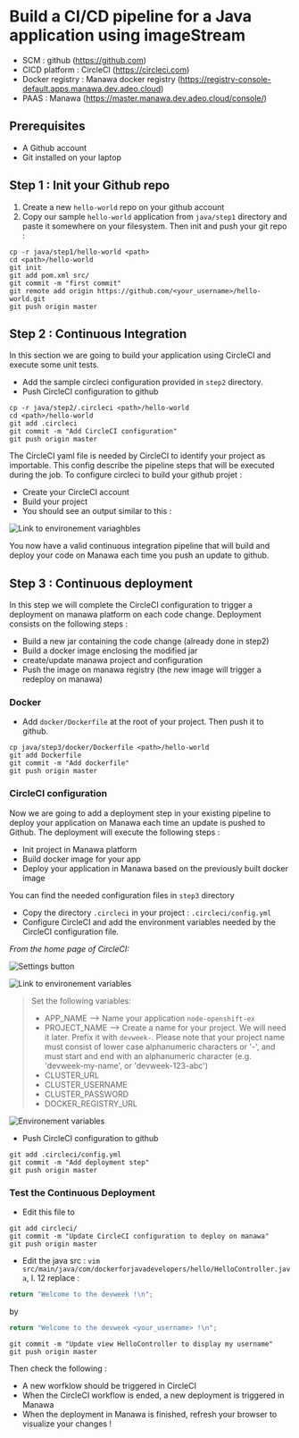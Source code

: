 # Build a CI/CD pipeline for a Java application using imageStream

* SCM             : github (https://github.com)
* CICD platform   : CircleCI (https://circleci.com)
* Docker registry : Manawa docker registry (https://registry-console-default.apps.manawa.dev.adeo.cloud)
* PAAS            : Manawa (https://master.manawa.dev.adeo.cloud/console/)

## Prerequisites

* A Github account
* Git installed on your laptop

## Step 1 : Init your Github repo
1. Create a new `hello-world` repo on your github account
2. Copy our sample `hello-world` application from `java/step1` directory and paste it somewhere on your filesystem. Then init and push your git repo :

```shell
cp -r java/step1/hello-world <path>
cd <path>/hello-world
git init
git add pom.xml src/
git commit -m "first commit"
git remote add origin https://github.com/<your_username>/hello-world.git
git push origin master
```

## Step 2 : Continuous Integration

In this section we are going to build your application using CircleCI and execute some unit tests.

* Add the sample circleci configuration provided in `step2` directory.
* Push CircleCI configuration to github

```shell
cp -r java/step2/.circleci <path>/hello-world
cd <path>/hello-world
git add .circleci
git commit -m "Add CircleCI configuration"
git push origin master
```

The CircleCI yaml file is needed by CircleCI to identify your project as importable. This config describe the pipeline steps that will be executed during the job.
To configure circleci to build your github projet :

* Create your CircleCI account
* Build your project
* You should see an output similar to this :

![Link to environement variaghbles](./Tutorial/screens/circleci-success.png)


You now have a valid continuous integration pipeline that will build and deploy your code on Manawa each time you push an update to github.


## Step 3 : Continuous deployment

In this step we will complete the CircleCI configuration to trigger a deployment on manawa platform on each code change. Deployment consists on the following steps :
* Build a new jar containing the code change (already done in step2)
* Build a docker image enclosing the modified jar
* create/update manawa project and configuration
* Push the image on manawa registry (the new image will trigger a redeploy on manawa)

### Docker

* Add `docker/Dockerfile` at the root of your project. Then push it to github.

```
cp java/step3/docker/Dockerfile <path>/hello-world
git add Dockerfile
git commit -m "Add dockerfile"
git push origin master
```

### CircleCI configuration

Now we are going to add a deployment step in your existing pipeline to deploy your application on Manawa each time an update is pushed to Github.
The deployment will execute the following steps :
* Init project in Manawa platform
* Build docker image for your app
* Deploy your application in Manawa based on the previously built docker image

You can find the needed configuration files in `step3` directory

* Copy the directory `.circleci` in your project : `.circleci/config.yml`
* Configure CircleCI and add the environment variables needed by the CircleCI configuration file. 

*From the home page of CircleCI:*

![Settings button](./Tutorial/screens/settings-button.png)

![Link to environement variables](./Tutorial/screens/environment-variables-link.png)

> Set the following variables:
> * APP_NAME --> Name your application `node-openshift-ex`
> * PROJECT_NAME --> Create a name for your project. We will need it later. Prefix it with `devweek-`. Please note that your project name must consist of lower case alphanumeric characters or '-', and must start and end with an alphanumeric character (e.g. 'devweek-my-name',  or 'devweek-123-abc') 
> * CLUSTER_URL
> * CLUSTER_USERNAME
> * CLUSTER_PASSWORD
> * DOCKER_REGISTRY_URL

![Environement variables](./Tutorial/screens/environment-variables.png)


* Push CircleCI configuration to github


```shell
git add .circleci/config.yml
git commit -m "Add deployment step"
git push origin master
```

### Test the Continuous Deployment

* Edit this file to 

```shell
git add circleci/
git commit -m "Update CircleCI configuration to deploy on manawa"
git push origin master
```
* Edit the java src : `vim src/main/java/com/dockerforjavadevelopers/hello/HelloController.java`, l. 12 replace :
```java
return "Welcome to the devweek !\n";
```

by 
```java
return "Welcome to the devweek <your_username> !\n";
```

```shell
git commit -m "Update view HelloController to display my username"
git push origin master
```

Then check the following :
* A new worfklow should be triggered in CircleCI
* When the CircleCI workflow is ended, a new deployment is triggered in Manawa
* When the deployment in Manawa is finished, refresh your browser to visualize your changes !

